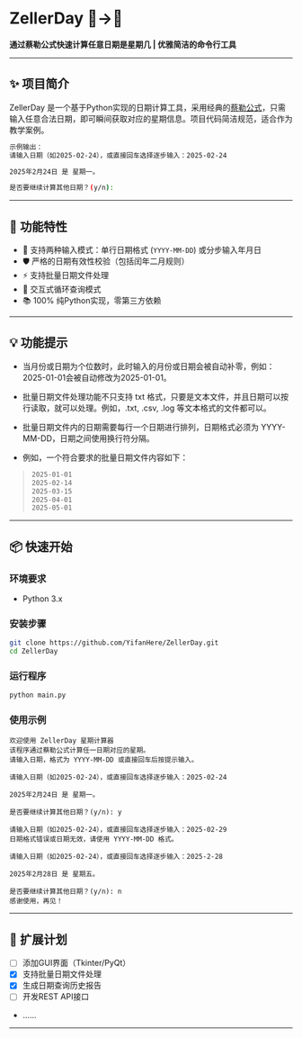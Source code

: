 # ZellerDay 📅→📆

**通过蔡勒公式快速计算任意日期是星期几 | 优雅简洁的命令行工具**

---

## ✨ 项目简介

ZellerDay 是一个基于Python实现的日期计算工具，采用经典的[蔡勒公式](https://en.wikipedia.org/wiki/Zeller%27s_congruence)，只需输入任意合法日期，即可瞬间获取对应的星期信息。项目代码简洁规范，适合作为教学案例。

```bash
示例输出：
请输入日期（如2025-02-24），或直接回车选择逐步输入：2025-02-24

2025年2月24日 是 星期一。

是否要继续计算其他日期？(y/n):
```

---

## 🚀 功能特性

- 📌 支持两种输入模式：单行日期格式 (`YYYY-MM-DD`) 或分步输入年月日
- 🛡️ 严格的日期有效性校验（包括闰年二月规则）
- ⚡ 支持批量日期文件处理
- 🔁 交互式循环查询模式
- 📚 100% 纯Python实现，零第三方依赖

---

## 💡 功能提示

- 当月份或日期为个位数时，此时输入的月份或日期会被自动补零，例如：2025-01-01会被自动修改为2025-01-01。

- 批量日期文件处理功能不只支持 txt 格式，只要是文本文件，并且日期可以按行读取，就可以处理。例如，.txt, .csv, .log 等文本格式的文件都可以。

- 批量日期文件内的日期需要每行一个日期进行排列，日期格式必须为 YYYY-MM-DD，日期之间使用换行符分隔。

- 例如，一个符合要求的批量日期文件内容如下：
>```bash
>2025-01-01
>2025-02-14
>2025-03-15
>2025-04-01
>2025-05-01
>```

---

## 📦 快速开始

### 环境要求
- Python 3.x

### 安装步骤
```bash
git clone https://github.com/YifanHere/ZellerDay.git
cd ZellerDay
```

### 运行程序
```bash
python main.py
```

### 使用示例
```
欢迎使用 ZellerDay 星期计算器
该程序通过蔡勒公式计算任一日期对应的星期。
请输入日期，格式为 YYYY-MM-DD 或直接回车后按提示输入。

请输入日期（如2025-02-24），或直接回车选择逐步输入：2025-02-24

2025年2月24日 是 星期一。

是否要继续计算其他日期？(y/n): y

请输入日期（如2025-02-24），或直接回车选择逐步输入：2025-02-29
日期格式错误或日期无效，请使用 YYYY-MM-DD 格式。

请输入日期（如2025-02-24），或直接回车选择逐步输入：2025-2-28

2025年2月28日 是 星期五。

是否要继续计算其他日期？(y/n): n
感谢使用，再见！
```

---

## 🌱 扩展计划

- [ ] 添加GUI界面（Tkinter/PyQt）
- [x] 支持批量日期文件处理
- [x] 生成日期查询历史报告
- [ ] 开发REST API接口
- ......
---